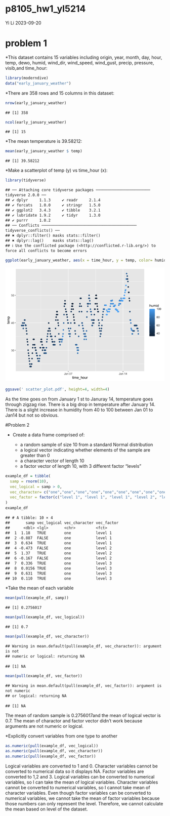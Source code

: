 p8105_hw1_yl5214
================
Yi Li
2023-09-20

# problem 1

\*This dataset contains 15 variables including origin, year, month, day,
hour, temp, dewo, humid, wind_dir, wind_speed, wind_gust, precip,
pressure, visib,and time_hour:

``` r
library(moderndive)
data("early_january_weather")
```

\*There are 358 rows and 15 columns in this dataset:

``` r
nrow(early_january_weather)
```

    ## [1] 358

``` r
ncol(early_january_weather)
```

    ## [1] 15

\*The mean temperature is 39.58212:

``` r
mean(early_january_weather $ temp)
```

    ## [1] 39.58212

\*Make a scatterplot of temp (y) vs time_hour (x):

``` r
library(tidyverse)
```

    ## ── Attaching core tidyverse packages ──────────────────────── tidyverse 2.0.0 ──
    ## ✔ dplyr     1.1.3     ✔ readr     2.1.4
    ## ✔ forcats   1.0.0     ✔ stringr   1.5.0
    ## ✔ ggplot2   3.4.3     ✔ tibble    3.2.1
    ## ✔ lubridate 1.9.2     ✔ tidyr     1.3.0
    ## ✔ purrr     1.0.2     
    ## ── Conflicts ────────────────────────────────────────── tidyverse_conflicts() ──
    ## ✖ dplyr::filter() masks stats::filter()
    ## ✖ dplyr::lag()    masks stats::lag()
    ## ℹ Use the conflicted package (<http://conflicted.r-lib.org/>) to force all conflicts to become errors

``` r
ggplot(early_january_weather, aes(x = time_hour, y = temp, color= humid)) + geom_point()
```

![](p8105_hw1_yl5214_files/figure-gfm/unnamed-chunk-4-1.png)<!-- -->

``` r
ggsave(' scatter_plot.pdf', height=4, width=4)
```

As the time goes on from January 1 st to Januray 14, temperature goes
through zigzag rise. There is a big drop in temperature after January
14. There is a slight increase in humidity from 40 to 100 between Jan 01
to Jan14 but not so obvious.

\#Problem 2

- Create a data frame comprised of:

  - a random sample of size 10 from a standard Normal distribution
  - a logical vector indicating whether elements of the sample are
    greater than 0
  - a character vector of length 10
  - a factor vector of length 10, with 3 different factor “levels”

``` r
example_df = tibble(
  samp = rnorm(10),
  vec_logical = samp > 0,
  vec_character= c("one","one","one","one","one","one","one","one","one","one"),
  vec_factor = factor(c("level 1", "level 1", "level 1", "level 2", "level 2", "level 2", "level 3", "level 3", "level 3", "level 3"))
)
example_df
```

    ## # A tibble: 10 × 4
    ##       samp vec_logical vec_character vec_factor
    ##      <dbl> <lgl>       <chr>         <fct>     
    ##  1  1.18   TRUE        one           level 1   
    ##  2 -0.887  FALSE       one           level 1   
    ##  3  0.634  TRUE        one           level 1   
    ##  4 -0.473  FALSE       one           level 2   
    ##  5  1.37   TRUE        one           level 2   
    ##  6 -0.167  FALSE       one           level 2   
    ##  7  0.336  TRUE        one           level 3   
    ##  8  0.0156 TRUE        one           level 3   
    ##  9  0.631  TRUE        one           level 3   
    ## 10  0.110  TRUE        one           level 3

\*Take the mean of each variable

``` r
mean(pull(example_df, samp))
```

    ## [1] 0.2756017

``` r
mean(pull(example_df, vec_logical))
```

    ## [1] 0.7

``` r
mean(pull(example_df, vec_character))
```

    ## Warning in mean.default(pull(example_df, vec_character)): argument is not
    ## numeric or logical: returning NA

    ## [1] NA

``` r
mean(pull(example_df, vec_factor))
```

    ## Warning in mean.default(pull(example_df, vec_factor)): argument is not numeric
    ## or logical: returning NA

    ## [1] NA

The mean of random sample is 0.2756017and the mean of logical vector is
0.7. The mean of charactor and factor vector didn’t work because
arguments are not numeric or logical.

\*Explicitly convert variables from one type to another

``` r
as.numeric(pull(example_df, vec_logical))
as.numeric(pull(example_df, vec_character))
as.numeric(pull(example_df, vec_factor))
```

Logical variables are converted to 1 and 0. Character variables cannot
be converted to numerical data so it displays NA. Factor variables are
converted to 1,2 and 3. Logical variables can be converted to numerical
variables, so I can take the mean of logical variables. Character
variables cannot be converted to numerical variables, so I cannot take
mean of character variables. Even though factor variables can be
converted to numerical variables, we cannot take the mean of factor
variables because those numbers can only represent the level. Therefore,
we cannot calculate the mean based on level of the dataset.
